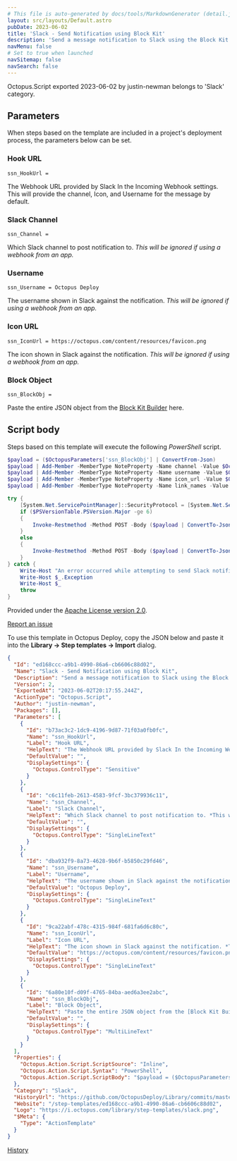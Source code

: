```yaml
---
# This file is auto-generated by docs/tools/MarkdownGenerator (detail.js)
layout: src/layouts/Default.astro
pubDate: 2023-06-02
title: 'Slack - Send Notification using Block Kit'
description: 'Send a message notification to Slack using the Block Kit formatting. These messages will be limited to more basic formats (e.g., using functions and inputs probably won't work), but you still will be able to make much nicer looking messages this way with the ability to preview them using the [Block Kit Builder](https://app.slack.com/block-kit-builder).'
navMenu: false
# Set to true when launched
navSitemap: false
navSearch: false
---
```


Octopus.Script exported 2023-06-02 by justin-newman belongs to 'Slack' category.

## Parameters

When steps based on the template are included in a project's deployment process, the parameters below can be set.


<div class="param">

### Hook URL

`ssn_HookUrl = `

The Webhook URL provided by Slack In the Incoming Webhook settings. This will provide the channel, Icon, and Username for the message by default.

</div>
        
<div class="param">

### Slack Channel

`ssn_Channel = `

Which Slack channel to post notification to. *This will be ignored if using a webhook from an app.*

</div>
        
<div class="param">

### Username

`ssn_Username = Octopus Deploy`

The username shown in Slack against the notification. *This will be ignored if using a webhook from an app.*

</div>
        
<div class="param">

### Icon URL

`ssn_IconUrl = https://octopus.com/content/resources/favicon.png`

The icon shown in Slack against the notification. *This will be ignored if using a webhook from an app.*

</div>
        
<div class="param">

### Block Object

`ssn_BlockObj = `

Paste the entire JSON object from the [Block Kit Builder](https://app.slack.com/block-kit-builder) here.

</div>
        

## Script body

Steps based on this template will execute the following *PowerShell* script.

```powershell
$payload = ($OctopusParameters['ssn_BlockObj'] | ConvertFrom-Json)
$payload | Add-Member -MemberType NoteProperty -Name channel -Value $OctopusParameters['ssn_Channel']
$payload | Add-Member -MemberType NoteProperty -Name username -Value $OctopusParameters['ssn_Username']
$payload | Add-Member -MemberType NoteProperty -Name icon_url -Value $OctopusParameters['ssn_IconUrl']
$payload | Add-Member -MemberType NoteProperty -Name link_names -Value "true"

try {
	[System.Net.ServicePointManager]::SecurityProtocol = [System.Net.ServicePointManager]::SecurityProtocol -bor [Net.SecurityProtocolType]::Tls11 -bor [System.Net.SecurityProtocolType]::Tls12
    if ($PSVersionTable.PSVersion.Major -ge 6)
    {
        Invoke-Restmethod -Method POST -Body ($payload | ConvertTo-Json -Depth 10) -Uri $OctopusParameters['ssn_HookUrl']
    }
    else
    {
        Invoke-Restmethod -Method POST -Body ($payload | ConvertTo-Json -Depth 10) -Uri $OctopusParameters['ssn_HookUrl'] -UseBasicParsing
    }
} catch {
    Write-Host "An error occurred while attempting to send Slack notification"
    Write-Host $_.Exception
    Write-Host $_
    throw
}
```

Provided under the [Apache License version 2.0](https://github.com/OctopusDeploy/Library/blob/master/LICENSE.txt).

[Report an issue](https://github.com/OctopusDeploy/Library/issues/new?assignees=&labels=&projects=&template=bug-report.yml&title=Issue%20with%20Slack%20-%20Send%20Notification%20using%20Block%20Kit&step-template=Slack%20-%20Send%20Notification%20using%20Block%20Kit)

<div class="get-json">

To use this template in Octopus Deploy, copy the JSON below and paste it into the **Library → Step templates → Import** dialog.

```json
{
  "Id": "ed168ccc-a9b1-4990-86a6-cb6606c88d02",
  "Name": "Slack - Send Notification using Block Kit",
  "Description": "Send a message notification to Slack using the Block Kit formatting. These messages will be limited to more basic formats (e.g., using functions and inputs probably won't work), but you still will be able to make much nicer looking messages this way with the ability to preview them using the [Block Kit Builder](https://app.slack.com/block-kit-builder).",
  "Version": 2,
  "ExportedAt": "2023-06-02T20:17:55.244Z",
  "ActionType": "Octopus.Script",
  "Author": "justin-newman",
  "Packages": [],
  "Parameters": [
    {
      "Id": "b73ac3c2-1dc9-4196-9d87-71f03a0fb0fc",
      "Name": "ssn_HookUrl",
      "Label": "Hook URL",
      "HelpText": "The Webhook URL provided by Slack In the Incoming Webhook settings. This will provide the channel, Icon, and Username for the message by default.",
      "DefaultValue": "",
      "DisplaySettings": {
        "Octopus.ControlType": "Sensitive"
      }
    },
    {
      "Id": "c6c11feb-2613-4583-9fcf-3bc379936c11",
      "Name": "ssn_Channel",
      "Label": "Slack Channel",
      "HelpText": "Which Slack channel to post notification to. *This will be ignored if using a webhook from an app.*",
      "DefaultValue": "",
      "DisplaySettings": {
        "Octopus.ControlType": "SingleLineText"
      }
    },
    {
      "Id": "dba932f9-8a73-4628-9b6f-b5850c29fd46",
      "Name": "ssn_Username",
      "Label": "Username",
      "HelpText": "The username shown in Slack against the notification. *This will be ignored if using a webhook from an app.*",
      "DefaultValue": "Octopus Deploy",
      "DisplaySettings": {
        "Octopus.ControlType": "SingleLineText"
      }
    },
    {
      "Id": "9ca22abf-478c-4315-984f-681fa6d6c80c",
      "Name": "ssn_IconUrl",
      "Label": "Icon URL",
      "HelpText": "The icon shown in Slack against the notification. *This will be ignored if using a webhook from an app.*",
      "DefaultValue": "https://octopus.com/content/resources/favicon.png",
      "DisplaySettings": {
        "Octopus.ControlType": "SingleLineText"
      }
    },
    {
      "Id": "6a80e10f-d09f-4765-84ba-aed6a3ee2abc",
      "Name": "ssn_BlockObj",
      "Label": "Block Object",
      "HelpText": "Paste the entire JSON object from the [Block Kit Builder](https://app.slack.com/block-kit-builder) here.",
      "DefaultValue": "",
      "DisplaySettings": {
        "Octopus.ControlType": "MultiLineText"
      }
    }
  ],
  "Properties": {
    "Octopus.Action.Script.ScriptSource": "Inline",
    "Octopus.Action.Script.Syntax": "PowerShell",
    "Octopus.Action.Script.ScriptBody": "$payload = ($OctopusParameters['ssn_BlockObj'] | ConvertFrom-Json)\n$payload | Add-Member -MemberType NoteProperty -Name channel -Value $OctopusParameters['ssn_Channel']\n$payload | Add-Member -MemberType NoteProperty -Name username -Value $OctopusParameters['ssn_Username']\n$payload | Add-Member -MemberType NoteProperty -Name icon_url -Value $OctopusParameters['ssn_IconUrl']\n$payload | Add-Member -MemberType NoteProperty -Name link_names -Value \"true\"\n\ntry {\n\t[System.Net.ServicePointManager]::SecurityProtocol = [System.Net.ServicePointManager]::SecurityProtocol -bor [Net.SecurityProtocolType]::Tls11 -bor [System.Net.SecurityProtocolType]::Tls12\n    if ($PSVersionTable.PSVersion.Major -ge 6)\n    {\n        Invoke-Restmethod -Method POST -Body ($payload | ConvertTo-Json -Depth 10) -Uri $OctopusParameters['ssn_HookUrl']\n    }\n    else\n    {\n        Invoke-Restmethod -Method POST -Body ($payload | ConvertTo-Json -Depth 10) -Uri $OctopusParameters['ssn_HookUrl'] -UseBasicParsing\n    }\n} catch {\n    Write-Host \"An error occurred while attempting to send Slack notification\"\n    Write-Host $_.Exception\n    Write-Host $_\n    throw\n}"
  },
  "Category": "Slack",
  "HistoryUrl": "https://github.com/OctopusDeploy/Library/commits/master/step-templates//opt/buildagent/work/75443764cd38076d/step-templates/slack-send-notification-using-block-kit.json",
  "Website": "/step-templates/ed168ccc-a9b1-4990-86a6-cb6606c88d02",
  "Logo": "https://i.octopus.com/library/step-templates/slack.png",
  "$Meta": {
    "Type": "ActionTemplate"
  }
}
```

[History](https://github.com/OctopusDeploy/Library/commits/master/step-templates/https://github.com/OctopusDeploy/Library/commits/master/step-templates//opt/buildagent/work/75443764cd38076d/step-templates/slack-send-notification-using-block-kit.json)

</div>

